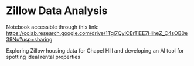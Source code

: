 # Zillow Data Analysis
Notebook accessible through this link: https://colab.research.google.com/drive/1Tgl7QyiCErTiEE7HiheZ_C4sOB0e39Nu?usp=sharing

Exploring Zillow housing data for Chapel Hill and developing an AI tool for spotting ideal rental properties
